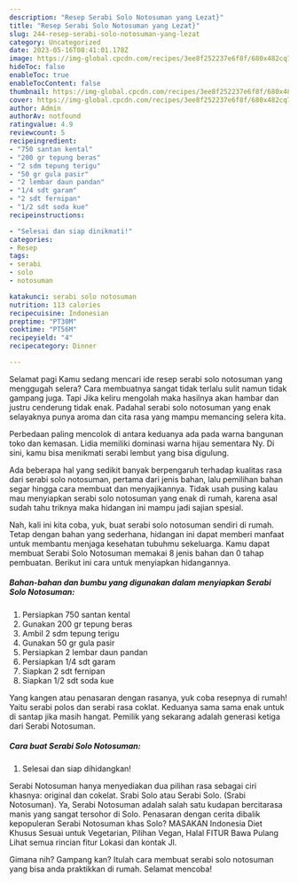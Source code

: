 ```yaml
---
description: "Resep Serabi Solo Notosuman yang Lezat}"
title: "Resep Serabi Solo Notosuman yang Lezat}"
slug: 244-resep-serabi-solo-notosuman-yang-lezat
category: Uncategorized
date: 2023-05-16T08:41:01.178Z
image: https://img-global.cpcdn.com/recipes/3ee8f252237e6f8f/680x482cq70/serabi-solo-notosuman-foto-resep-utama.jpg
hideToc: false
enableToc: true
enableTocContent: false
thumbnail: https://img-global.cpcdn.com/recipes/3ee8f252237e6f8f/680x482cq70/serabi-solo-notosuman-foto-resep-utama.jpg
cover: https://img-global.cpcdn.com/recipes/3ee8f252237e6f8f/680x482cq70/serabi-solo-notosuman-foto-resep-utama.jpg
author: Admin
authorAv: notfound
ratingvalue: 4.9
reviewcount: 5
recipeingredient:
- "750 santan kental"
- "200 gr tepung beras"
- "2 sdm tepung terigu"
- "50 gr gula pasir"
- "2 lembar daun pandan"
- "1/4 sdt garam"
- "2 sdt fernipan"
- "1/2 sdt soda kue"
recipeinstructions:

- "Selesai dan siap dinikmati!"
categories:
- Resep
tags:
- serabi
- solo
- notosuman

katakunci: serabi solo notosuman 
nutrition: 113 calories
recipecuisine: Indonesian
preptime: "PT30M"
cooktime: "PT56M"
recipeyield: "4"
recipecategory: Dinner

---
```



Selamat pagi Kamu sedang mencari ide resep serabi solo notosuman yang menggugah selera? Cara membuatnya sangat tidak terlalu sulit namun tidak gampang juga. Tapi Jika keliru mengolah maka hasilnya akan hambar dan justru cenderung tidak enak. Padahal serabi solo notosuman yang enak selayaknya punya aroma dan cita rasa yang mampu memancing selera kita.


Perbedaan paling mencolok di antara keduanya ada pada warna bangunan toko dan kemasan. Lidia memiliki dominasi warna hijau sementara Ny. Di sini, kamu bisa menikmati serabi lembut yang bisa digulung.

Ada beberapa hal yang sedikit banyak berpengaruh terhadap kualitas rasa dari serabi solo notosuman, pertama dari jenis bahan, lalu pemilihan bahan segar hingga cara membuat dan menyajikannya. Tidak usah pusing kalau mau menyiapkan serabi solo notosuman yang enak di rumah, karena asal sudah tahu triknya maka hidangan ini mampu jadi sajian spesial.


Nah, kali ini kita coba, yuk, buat serabi solo notosuman sendiri di rumah. Tetap dengan bahan yang sederhana, hidangan ini dapat memberi manfaat untuk membantu menjaga kesehatan tubuhmu sekeluarga. Kamu dapat membuat Serabi Solo Notosuman memakai 8 jenis bahan dan 0 tahap pembuatan. Berikut ini cara untuk menyiapkan hidangannya.

<!--inarticleads1-->

##### Bahan-bahan dan bumbu yang digunakan dalam menyiapkan Serabi Solo Notosuman:

1. Persiapkan 750 santan kental
1. Gunakan 200 gr tepung beras
1. Ambil 2 sdm tepung terigu
1. Gunakan 50 gr gula pasir
1. Persiapkan 2 lembar daun pandan
1. Persiapkan 1/4 sdt garam
1. Siapkan 2 sdt fernipan
1. Siapkan 1/2 sdt soda kue


Yang kangen atau penasaran dengan rasanya, yuk coba resepnya di rumah! Yaitu serabi polos dan serabi rasa coklat. Keduanya sama sama enak untuk di santap jika masih hangat. Pemilik yang sekarang adalah generasi ketiga dari Serabi Notosuman. 

<!--inarticleads2-->

##### Cara buat Serabi Solo Notosuman:


1. Selesai dan siap dihidangkan!

Serabi Notosuman hanya menyediakan dua pilihan rasa sebagai ciri khasnya: original dan cokelat. Srabi Solo atau Serabi Solo. (Srabi Notosuman). Ya, Serabi Notosuman adalah salah satu kudapan bercitarasa manis yang sangat tersohor di Solo. Penasaran dengan cerita dibalik kepopuleran Serabi Notosuman khas Solo? MASAKAN Indonesia Diet Khusus Sesuai untuk Vegetarian, Pilihan Vegan, Halal FITUR Bawa Pulang Lihat semua rincian fitur Lokasi dan kontak Jl. 

Gimana nih? Gampang kan? Itulah cara membuat serabi solo notosuman yang bisa anda praktikkan di rumah. Selamat mencoba!
